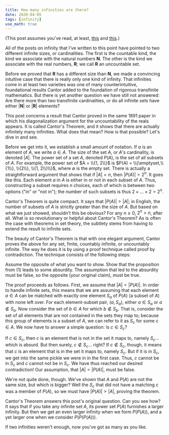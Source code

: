 ```yaml
---
title: How many infinities are there?
date: 2020-04-05
tags: [infinity]
use_math: true
---
```


(This post assumes you've read, at least, [this](https://www.quora.com/q/iqjtzyaumcdpirqz/Big-and-bigger-Part-1-one-to-one-correspondences) and [this](https://www.blogger.com/blog/post/edit/754026028311034636/3224454722535965349#).)

All of the posts on infinity that I've written to this point have pointed to two different infinite sizes, or cardinalities. The first is the countable kind, the kind we associate with the natural numbers $\mathbf{N}$. The other is the kind we associate with the real numbers, $\mathbf{R}$; we call $\mathbf{R}$ an uncountable set.

Before we proved that $\mathbf{R}$ has a different size than $\mathbf{N}$, we made a convincing intuitive
case that there is really only one kind of infinity. That infinities come in at least two varieties was one
of many counterintuitive, foundational results Cantor added to the foundation of rigorous transfinite
mathematics. But there is yet another question we have still not answered: Are there more than two
transfinite cardinalities, or do all infinite sets have either $|\mathbf{N}|$ or $|\mathbf{R}|$ elements?

This post concerns a result that Cantor proved in the same 1891 paper in which his diagonalization argument for the uncountability of the reals appears. It is called Cantor's Theorem, and it shows that there are actually infinitely many infinities. What does that mean? How is that possible? Let's dive in and see.

Before we get into it, we establish a small amount of notation. If $a$ is an element of $A$, we write $a \in
A$. The size of the set $A$, or $A$'s cardinality, is denoted $|A|$. The power set of a set $A$, denoted
$P(A)$, is the set of all subsets of $A$. For example, the power set of $A = \\{1, 2\\}$ is $P(A) =
\\{\emptyset,\\{1\\}, \\{2\\}, \\{1, 2\\}\\}$, where $\emptyset$ is the empty set. There is actually a
straightforward argument that shows that if $|A| = n$, then $|P(A)| = 2^n$.
It goes like this. Each element $a$ in $A$ is either in or not in each subset of $A$. Thus, constructing a
subset requires $n$ choices, each of which is between two options ("in" or "not in"); the number of such
subsets is thus $2 \times \dots \times 2 = 2^n$.

Cantor's Theorem is quite compact. It says that $|P(A)| > |A|$; in English, the number of subsets of $A$ is
strictly greater than the size of $A$. But based on what we just showed, shouldn't this be obvious? For any
$n \geq 0$, $2^n > n$, after all. What is so revolutionary or helpful about Cantor's Theorem? As is often the
case with theorems in set theory, the subtlety stems from having to extend the result to infinite sets.

The beauty of Cantor's Theorem is that with one elegant argument, Cantor proves the above for any set,
finite, countably infinite, or uncountably infinite. The way he does it is by using a proof technique called
proof by contradiction. The technique consists of the following steps:

Assume the opposite of what you want to show.
Show that the proposition from (1) leads to some absurdity.
The assumption that led to the absurdity must be false, so the opposite (your original claim), must be true.

The proof proceeds as follows. First, we assume that $|A| = |P(A)|$. In order to handle infinite sets, this
means that we are assuming that each element $a \in A$ can be matched with exactly one element $S_a$ of
$P(A)$ (a subset of $A$) with none left over. For each element-subset pair, $(a, S_a)$, either $a \in S_a$ or
$a \notin S_a$. Now consider the set of $b \in A$ for which $b \notin S_b$. That is, consider the set of all
elements that are not contained in the sets they map to; because this group of elements is a subset of $A$,
we can refer to it as $S_c$ for some $c \in A$. We now have to answer a simple question: Is $c \in S_c$?

If $c \in S_c$, then $c$ is an element that is not in the set it maps to, namely $S_c$... which is absurd.
But then surely, $c \notin S_c$... right? If $c \notin S_c$, though, it means that $c$ is an element that is
in the set it maps to, namely $S_c$. But if it is in $S_c$, we get into the same pickle we were in in the
first case. Thus, $c$ cannot be in $S_c$ and $c$ cannot not be in $S_c$. We have thus reached our desired
contradiction! Our assumption, that $|A| = |P(A)|$, must be false.

We're not quite done, though. We've shown that $A$ and $P(A)$ are not the same size, but which is bigger?
Well the $S_c$ that did not have a matching $c$ was a member of $P(A)$, so we must have $|P(A)| > |A|$,
proving the theorem.

Cantor's Theorem answers this post's original question. Can you see how? It says that if you take any
infinite set $A$, its power set $P(A)$ furnishes a larger infinity. But then we get an even larger infinity
when we form $P(P(A))$, and a yet larger one when we consider $P(P(P(A)))$.

If two infinities weren't enough, now you've got as many as you like.
